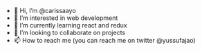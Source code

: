 - 👋 Hi, I’m @carissaayo
- 👀 I’m interested in web development 
- 🌱 I’m currently learning react and redux
- 💞️ I’m looking to collaborate on projects
- 📫 How to reach me (you can reach me on twitter 
@yussufajao)

<!---
carissaayo/carissaayo is a ✨ special ✨ repository because its `README.md` (this file) appears on your GitHub profile.
You can click the Preview link to take a look at your changes.
--->
